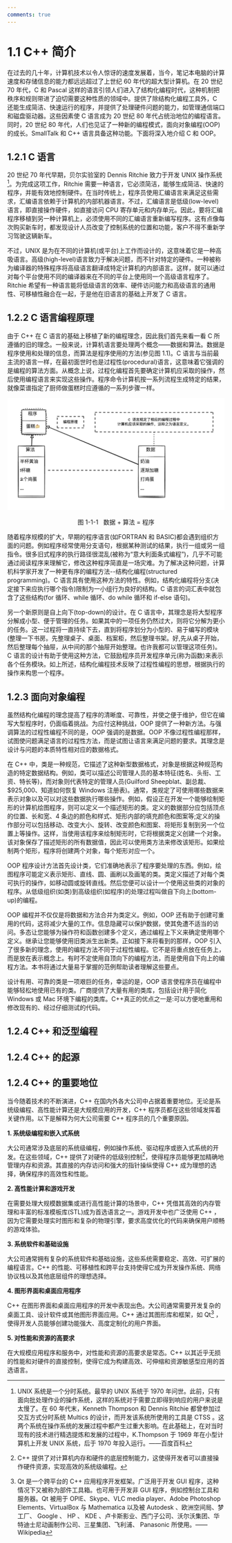 ```yaml
---
comments: true
---
```


# 1.1 C++ 简介

在过去的几十年，计算机技术以令人惊讶的速度发展着，当今，笔记本电脑的计算速度和存储信息的能力都远远超过了上世纪 60 年代的超大型计算机。在 20 世纪 70 年代，C 和 Pascal 这样的语言引领人们进入了结构化编程时代，这种机制把秩序和规则带进了迫切需要这种性质的领域中。提供了除结构化编程工具外，C 还能生成简洁、快速运行的程序，并提供了处理硬件问题的能力，如管理通信端口和磁盘驱动器。这些因素使 C 语言成为 20 世纪 80 年代占统治地位的编程语言。同时，20 世纪 80 年代，人们也见证了一种新的编程模式，面向对象编程(OOP)的成长。SmallTalk 和 C++ 语言具备这种功能。下面将深入地介绍 C 和 OOP。

## 1.2.1 C 语言

20 世纪 70 年代早期，贝尔实验室的 Dennis Ritchie 致力于开发 UNIX 操作系统[^3]。为完成这项工作，Ritchie 需要一种语言，它必须简洁，能够生成简洁、快速的程序，并能有效地控制硬件。在当时传统上，程序员使用汇编语言来满足这些需求，汇编语言依赖于计算机的内部机器语言。不过，汇编语言是低级(low-level)语言，即直接操作硬件，如直接访问 CPU 寄存单元和内存单元。因此，要将汇编程序移植到另一种计算机上，必须使用不同的汇编语言重新编写程序。这有点像每次购买新车时，都发现设计人员改变了控制系统的位置和功能，客户不得不重新学习驾驶这辆新车。

不过，UNIX 是为在不同的计算机(或平台)上工作而设计的，这意味着它是一种高吸语言。高级(high-level)语言致力于解决问题，而不针对特定的硬件。一种被称为编译器的特殊程序将高级语言翻译成特定计算机的内部语言。这样，就可以通过对每个平台使用不同的编译器来在不同的平台上使用同一个高级语言程序了。Ritchie 希望有一种语言能将低级语言的效率、硬件访问能力和高级语言的通用性、可移植性融合在一起，于是他在旧语言的基础上开发了 C 语言。

## 1.2.2 C 语言编程原理

由于 C++ 在 C 语言的基础上移植了新的编程理念，因此我们首先来看一看 C 所遵循的旧的理念。一般来说，计算机语言要处理两个概念——数据和算法。数据是程序使用和处理的信息，而算法是程序使用的方法(参见图 1.1)。C 语言与当前最主流的语言一样，在最初面世时也是过程性(procedural)语言，这意味着它强调的是编程的算法方面。从概念上说，过程化编程首先要确定计算机应采取的操作，然后使用编程语言来实现这些操作。程序命令计算机按一系列流程生成特定的结果，就像菜谱指定了厨师做蛋糕时应遵循的一系列步骤一样。

<div class="animation-figure" markdown>

![ProgramminIndex](image/1-1-1Program.jpg)

</div>

<p align="center"> 图 1-1-1 &nbsp; 数据 + 算法 = 程序 </p>

随着程序规模的扩大，早期的程序语言(如FORTRAN 和 BASIC)都会遇到组织方面的问题。例如程序经常使用分支语句，根据某种测试的结果，执行一组或另一组指令。很多旧式程序的执行路径很混乱(被称为“意大利面条式编程”)，几乎不可能通过阅读程序来理解它，修改这种程序简直是一场灾难。为了解决这种问题，计算机科学家开发了一种更有序的编程方法--结构化编程(structured programming)。C 语言具有使用这种方法的特性。例如，结构化编程将分支(决定接下来应执行哪个指令)限制为一小组行为良好的结构。C 语言的词汇表中就包含了这些结构(for 循环、while 循环、do while 循环和 if-else 语句)。

另一个新原则是自上向下(top-down)的设计。在 C 语言中，其理念是将大型程序分解成小型、便于管理的任务。如果其中的一项任务仍然过大，则将它分解为更小的任务。这一过程将一直持续下去，直到将程序划分为小型的、易于编写的模块(整理一下书房。先整理桌子、桌面、档案柜，然后整理书架。好,先从桌子开始，然后整理每个抽屉，从中间的那个抽屉开始整理。也许我都可以管理这项任务)。C 语言的设计有助于使用这种方法，它鼓励程序员开发程序单元(称为函数)来表示各个任务模块。如上所述，结构化编程技术反映了过程性编程的思想，根据执行的操作来构思一个程序。

## 1.2.3 面向对象编程

虽然结构化编程的理念提高了程序的清晰度、可靠性，并使之便于维护，但它在编写大型程序时，仍面临着挑战。为应付这种挑战，OOP 提供了一种新方法。与强调算法的过程性编程不同的是，OOP 强调的是数据。OOP 不像过程性编程那样，试图使问题满足语言的过程性方法，而是试图让语言来满足问题的要求。其理念是设计与问题的本质特性相对应的数据格式。

在 C++ 中，类是一种规范，它描述了这种新型数据格式，对象是根据这种规范构造的特定数据结构。例如，类可以描述公司管理人员的基本特征(姓名、头衔、工资、特长等)，而对象则代表特定的管理人员(Guilford Sheepblat、副总裁、$925,000、知道如何恢复 Windows 注册表)。通常，类规定了可使用哪些数据来表示对象以及可以对这些数据执行哪些操作。例如，假设正在开发一个能够绘制矩形的计算机绘图程序，则可以定义一个描述矩形的类。定义的数据部分应包括顶点的位置、长和宽、4 条边的颜色和样式、矩形内部的填充颜色和图案等;定义的操作部分可以包括移动、改变大小、旋转、改变颜色和图案、将矩形复制到另一个位置上等操作。这样，当使用该程序来绘制矩形时，它将根据类定义创建一个对象。该对象保存了描述矩形的所有数据值，因此可以使用类方法来修改该矩形。如果绘制两个矩形，程序将创建两个对象，每个矩形对应一个。

OOP 程序设计方法首先设计类，它们准确地表示了程序要处理的东西。例如，绘图程序可能定义表示矩形、直线、圆、画刷以及画笔的类。类定义描述了对每个类可执行的操作，如移动圆或旋转直线。然后您便可以设计一个使用这些类的对象的程序。从低级组织(如类)到高级组织(如程序)的处理过程叫做自下向上(bottom-up)的编程。

OOP 编程并不仅仅是将数据和方法合并为类定义。例如，OOP 还有助于创建可重用的代码，这将减少大量的工作。信息隐藏可以保护数据，使其免遭不适当的访问。多态让您能够为操作符和函数创建多个定义，通过编程上下义来确定使用哪个定义。继承让您能够使用旧类派生出新类。正如接下来将看到的那样，OOP 引入了很多新的理念，使用的编程方法不同于过程性编程。它不是将重点放在任务上，而是放在表示概念上。有时不定使用自顶向下的编程方法，而是使用自下向上的编程方法。本书将通过大量易于掌握的范例帮助读者理解这些要点。

设计有用、可靠的类是一项艰巨的任务，幸运的是，OOP 语言使程序员在编程中能够轻松地使用已有的类。广商提供了大量有用的类库，包括设计用于简化 Windows 或 Mac 环境下编程的类库。C++真正的优点之一是:可以方便地重用和修改现有的、经过仔细测试的代码。

## 1.2.4 C++ 和泛型编程

## 1.2.4 C++ 的起源


## 1.2.4 C++ 的重要地位

当今随着技术的不断演进，C++ 在国内外各大公司中占据着重要地位。无论是系统级编程、高性能计算还是大规模应用的开发，C++ 程序员都在这些领域发挥着关键作用。以下是解释为何大公司需要 C++ 程序员的几个重要原因。

**1. 系统级编程和嵌入式系统**

大公司通常涉及底层的系统级编程，例如操作系统、驱动程序或嵌入式系统的开发。在这些领域，C++ 提供了对硬件的低级别控制[^1]，使得程序员能够更加精确地管理内存和资源。其直接的内存访问和强大的指针操纵使得 C++ 成为理想的选择，确保程序的高效性和性能。

**2. 高性能计算和游戏开发**

在需要处理大规模数据集或进行高性能计算的场景中，C++ 凭借其高效的内存管理和丰富的标准模板库(STL)成为首选语言之一。游戏开发中也广泛使用 C++ ，因为它需要处理实时图形和复杂的物理引擎，要求高度优化的代码来确保用户顺畅的游戏体验。

**3. 系统软件和基础设施**

大公司通常拥有复杂的系统软件和基础设施，这些系统需要稳定、高效、可扩展的编程语言。C++ 的性能、可移植性和跨平台支持使得它成为开发操作系统、网络协议栈以及其他底层组件的理想选择。

**4. 图形界面和桌面应用程序**

C++ 在图形界面和桌面应用程序的开发中表现出色。大公司通常需要开发复杂的桌面工具、设计软件或其他图形界面应用。C++ 通过其图形库和框架，如 Qt[^2] ，使得开发人员能够创建功能强大、高度定制化的用户界面。

**5. 对性能和资源的高要求**

在大规模应用程序和服务中，对性能和资源的高要求是常态。C++ 以其近乎无损的性能和对硬件的直接控制，使得它成为构建高效、可伸缩和资源敏感型应用的首选语言。



[^1]: C++ 提供了对计算机内存和硬件的底层控制能力，这使得开发者可以直接操作硬件资源，实现高效的系统级编程。
[^2]: Qt 是一个跨平台的 C++ 应用程序开发框架。广泛用于开发 GUI 程序，这种情况下又被称为部件工具箱。也可用于开发非 GUI 程序，例如控制台工具和服务器。Qt 被用于 OPIE、Skype、VLC media player、Adobe Photoshop Elements、VirtualBox 与 Mathematica 以及被 Autodesk 、欧洲空间局、梦工厂、 Google 、 HP 、 KDE 、卢卡斯影业、西门子公司、沃尔沃集团、华特迪士尼动画制作公司、三星集团、飞利浦、 Panasonic 所使用。——Wikipedia
[^3]: UNIX 系统是一个分时系统。最早的 UNIX 系统于 1970 年问世。此前，只有面向批处理作业的操作系统，这样的系统对于需要立即得到响应的用户来说是太慢了。在 60 年代末，Kenneth Thompson 和 Dennis Ritchie 都曾参加过交互方式分时系统 Multics 的设计，而开发该系统所使用的工具是 CTSS 。这两个系统在操作系统的发展过程中都产生过重大影响。在此基础上，在对当时现有的技术进行精选提炼和发展的过程中，K.Thompson 于 1969 年在小型计算机上开发 UNIX 系统，后于 1970 年投入运行。——百度百科
